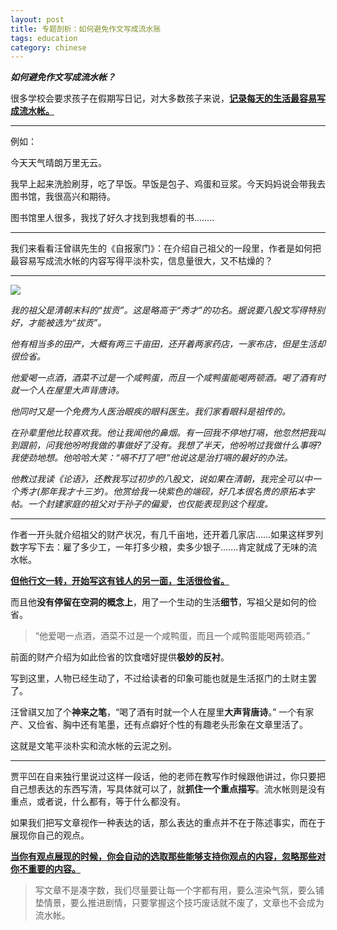 ```yaml
---
layout: post
title: 专题剖析：如何避免作文写成流水账
tags: education
category: chinese
---
```


***如何避免作文写成流水帐？***

很多学校会要求孩子在假期写日记，对大多数孩子来说，<u>**记录每天的生活最容易写成流水帐。**</u>

---

例如：

今天天气晴朗万里无云。

我早上起来洗脸刷芽，吃了早饭。早饭是包子、鸡蛋和豆浆。今天妈妈说会带我去图书馆，我很高兴和期待。

图书馆里人很多，我找了好久才找到我想看的书……..

---

我们来看看汪曾祺先生的《自报家门》：在介绍自己祖父的一段里，作者是如何把最容易写成流水帐的内容写得平淡朴实，信息量很大，又不枯燥的？

---

![](https://crsando.github.io/images/2025-01-02/export_l8xzpt.png)

*我的祖父是清朝末科的“拔贡”。这是略高于“秀才”的功名。据说要八股文写得特别好，才能被选为“拔贡”。*

*他有相当多的田产，大概有两三千亩田，还开着两家药店，一家布店，但是生活却很俭省。*

*他爱喝一点酒，酒菜不过是一个咸鸭蛋，而且一个咸鸭蛋能喝两顿酒。喝了酒有时就一个人在屋里大声背唐诗。*

*他同时又是一个免费为人医治眼疾的眼科医生。我们家看眼科是祖传的。*

*在孙辈里他比较喜欢我。他让我闻他的鼻烟。有一回我不停地打嗝，他忽然把我叫到跟前，问我他吩咐我做的事做好了没有。我想了半天，他吩咐过我做什么事呀?我使劲地想。他哈哈大笑：“嗝不打了吧!”他说这是治打嗝的最好的办法。*

*他教过我读《论语》，还教我写过初步的八股文，说如果在清朝，我完全可以中一个秀才(那年我才十三岁)。他赏给我一块紫色的端砚，好几本很名贵的原拓本字帖。一个封建家庭的祖父对于孙子的偏爱，也仅能表现到这个程度。*

---

作者一开头就介绍祖父的财产状况，有几千亩地，还开着几家店……如果这样罗列数字写下去：雇了多少工，一年打多少粮，卖多少银子…….肯定就成了无味的流水帐。

<u>**但他行文一转，开始写这有钱人的另一面，生活很俭省。**</u>

而且他**没有停留在空洞的概念上**，用了一个生动的生活**细节**，写祖父是如何的俭省。

> “他爱喝一点酒，酒菜不过是一个咸鸭蛋，而且一个咸鸭蛋能喝两顿酒。”

前面的财产介绍为如此俭省的饮食嗜好提供**极妙的反衬**。

写到这里，人物已经生动了，不过给读者的印象可能也就是生活抠门的土财主罢了。

汪曾祺又加了个**神来之笔**，“喝了酒有时就一个人在屋里**大声背唐诗**。” 一个有家产、又俭省、胸中还有笔墨，还有点癖好个性的有趣老头形象在文章里活了。

这就是文笔平淡朴实和流水帐的云泥之别。

---

贾平凹在自来独行里说过这样一段话，他的老师在教写作时候跟他讲过，你只要把自己想表达的东西写清，写具体就可以了，就**抓住一个重点描写**。流水帐则是没有重点，或者说，什么都有，等于什么都没有。

如果我们把写文章视作一种表达的话，那么表达的重点并不在于陈述事实，而在于展现你自己的观点。

<u>**当你有观点展现的时候，你会自动的选取那些能够支持你观点的内容，忽略那些对你不重要的内容。**</u>

> 写文章不是凑字数，我们尽量要让每一个字都有用，要么渲染气氛，要么铺垫情景，要么推进剧情，只要掌握这个技巧废话就不废了，文章也不会成为流水帐。